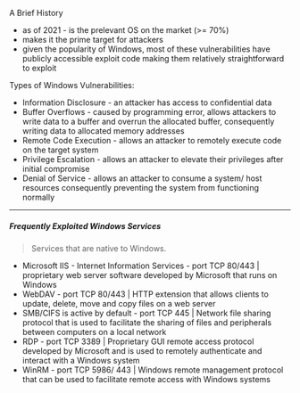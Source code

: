 A Brief History

- as of 2021 - is the prelevant OS on the market (>= 70%)
- makes it the prime target for attackers
- given the popularity of Windows, most of these vulnerabilities have publicly accessible exploit code making them relatively straightforward to exploit

Types of Windows Vulnerabilities:

- Information Disclosure - an attacker has access to confidential data
- Buffer Overflows - caused by programming error, allows attackers to write data to a buffer and overrun the allocated buffer, consequently writing data to allocated memory addresses
- Remote Code Execution - allows an attacker to remotely execute code on the target system
- Privilege Escalation - allows an attacker to elevate their privileges after initial compromise
- Denial of Service - allows an attacker to consume a system/ host resources consequently preventing the system from functioning normally

---
##### Frequently Exploited Windows Services
> Services that are native to Windows.

- Microsoft IIS - Internet Information Services - port TCP 80/443 | proprietary web server software developed by Microsoft that runs on Windows
- WebDAV - port TCP 80/443 | HTTP extension that allows clients to update, delete, move and copy files on a web server
- SMB/CIFS is active by default - port TCP 445 | Network file sharing protocol that is used to facilitate the sharing of files and peripherals between computers on a local network
- RDP - port TCP 3389 | Proprietary GUI remote access protocol developed by Microsoft and is used to remotely authenticate and interact with a Windows system
- WinRM - port TCP 5986/ 443 | Windows remote management protocol that can be used to facilitate remote access with Windows systems